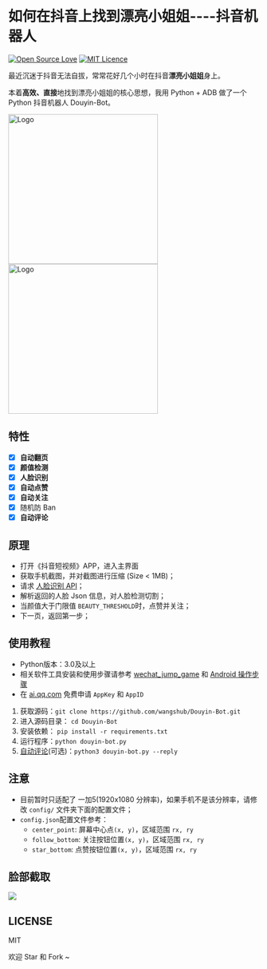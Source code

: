# 如何在抖音上找到漂亮小姐姐----抖音机器人

[![Open Source Love](https://badges.frapsoft.com/os/v1/open-source.svg?v=103)](https://github.com/ellerbrock/open-source-badge/) [![MIT Licence](https://badges.frapsoft.com/os/mit/mit.svg?v=103)](https://opensource.org/licenses/mit-license.php)      

最近沉迷于抖音无法自拔，常常花好几个小时在抖音**漂亮小姐姐**身上。

本着**高效、直接**地找到漂亮小姐姐的核心思想，我用 Python + ADB 做了一个 Python 抖音机器人 Douyin-Bot。

<img src="./screenshot/demo.gif" title="Logo"  width="300"> <img src="./screenshot/auto_reply.gif" title="Logo"  width="300">
    
##  特性

- [x] **自动翻页**
- [x] **颜值检测**
- [x] **人脸识别**
- [x] **自动点赞**
- [x] **自动关注**
- [x] 随机防 Ban
- [x] **自动评论**

## 原理

- 打开《抖音短视频》APP，进入主界面
- 获取手机截图，并对截图进行压缩 (Size < 1MB)；
- 请求 [人脸识别 API](http://ai.qq.com/)；
- 解析返回的人脸 Json 信息，对人脸检测切割；
- 当颜值大于门限值 `BEAUTY_THRESHOLD`时，点赞并关注；
- 下一页，返回第一步；

## 使用教程

- Python版本：3.0及以上
- 相关软件工具安装和使用步骤请参考 [wechat_jump_game](https://github.com/wangshub/wechat_jump_game) 和 [Android 操作步骤](https://github.com/wangshub/wechat_jump_game/wiki/Android-%E5%92%8C-iOS-%E6%93%8D%E4%BD%9C%E6%AD%A5%E9%AA%A4)
- 在 [ai.qq.com](https://ai.qq.com) 免费申请 `AppKey` 和 `AppID`
1. 获取源码：`git clone https://github.com/wangshub/Douyin-Bot.git`
2. 进入源码目录： `cd Douyin-Bot`
3. 安装依赖： `pip install -r requirements.txt`
4. 运行程序：`python douyin-bot.py`
5. [自动评论](https://zhuanlan.zhihu.com/p/57242891)(可选)：`python3 douyin-bot.py --reply`

## 注意

- 目前暂时只适配了 一加5(1920x1080 分辨率)，如果手机不是该分辨率，请修改 `config/` 文件夹下面的配置文件；
- `config.json`配置文件参考：
    - `center_point`: 屏幕中心点`(x, y)`，区域范围 `rx, ry`
    - `follow_bottom`: 关注按钮位置`(x, y)`，区域范围 `rx, ry`
    - `star_bottom`: 点赞按钮位置`(x, y)`，区域范围 `rx, ry`
    

## 脸部截取

![](./screenshot/faces.png)

## LICENSE

MIT

欢迎 Star 和 Fork ~

